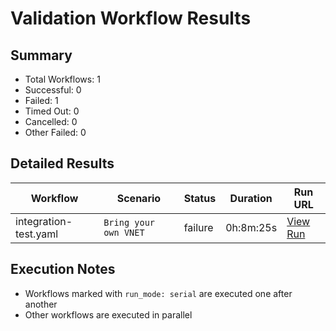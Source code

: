 # Validation Workflow Results

## Summary
- Total Workflows: 1
- Successful: 0
- Failed: 1
- Timed Out: 0
- Cancelled: 0
- Other Failed: 0

## Detailed Results

| Workflow | Scenario | Status | Duration | Run URL |
|----------|----------|---------|-----------|----------|
| integration-test.yaml | `Bring your own VNET` | failure | 0h:8m:25s | [View Run](https://github.com/azure-javaee/azure.websphere-traditional.singleserver/actions/runs/16561072987) |


## Execution Notes
- Workflows marked with `run_mode: serial` are executed one after another
- Other workflows are executed in parallel
